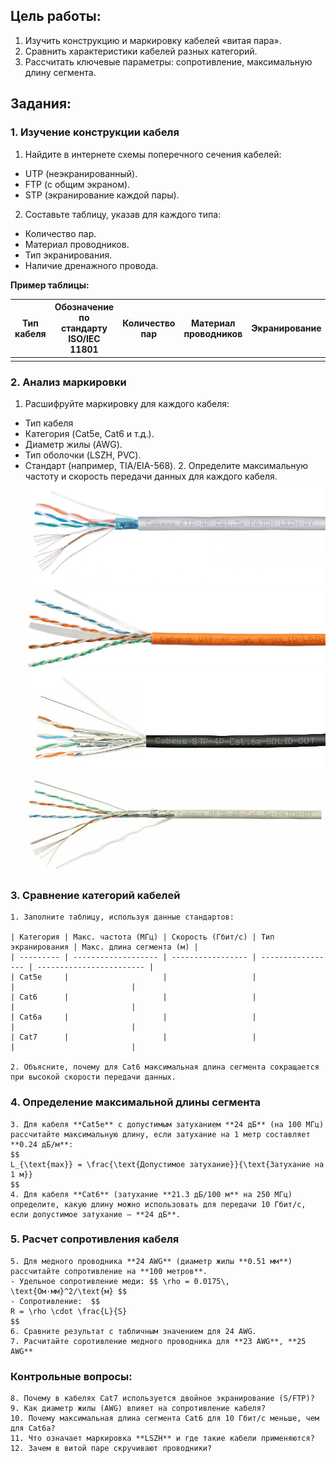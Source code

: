 ## **Цель работы:**
1. Изучить конструкцию и маркировку кабелей «витая пара».
2. Сравнить характеристики кабелей разных категорий.
3. Рассчитать ключевые параметры: сопротивление, максимальную длину сегмента.
## **Задания**:
### **1. Изучение конструкции кабеля**
1. Найдите в интернете схемы поперечного сечения кабелей:
- UTP (неэкранированный).
- FTP (с общим экраном).
- STP (экранирование каждой пары).
2. Составьте таблицу, указав для каждого типа:
- Количество пар.
- Материал проводников.
- Тип экранирования.
- Наличие дренажного провода.

**Пример таблицы:**

| Тип кабеля | Обозначение по стандарту ISO/IEC 11801 | Количество пар | Материал проводников | Экранирование | Дренажный провод | Прочие ообенности |
| ---------- | -------------------------------------- | -------------- | -------------------- | ------------- | ---------------- | ----------------- |
|            |                                        |                |                      |               |                  |                   |
### **2. Анализ маркировки**
1. Расшифруйте маркировку для каждого кабеля:
- Тип кабеля
- Категория (Cat5e, Cat6 и т.д.).
- Диаметр жилы (AWG).
- Тип оболочки (LSZH, PVC).
- Стандарт (например, TIA/EIA-568).
    2. Определите максимальную частоту и скорость передачи данных для каждого кабеля.
    ![TP1](img/3_1.png)
    ![TP2](img/3_2.png)
    ![TP3](img/3_3.png)
![TP4](img/3_4.png)
### **3. Сравнение категорий кабелей**
    1. Заполните таблицу, используя данные стандартов:

    | Категория | Макс. частота (МГц) | Скорость (Гбит/с) | Тип экранирования | Макс. длина сегмента (м) |
    | --------- | ------------------- | ----------------- | ----------------- | ------------------------ |
    | Cat5e     |                     |                   |                   |                          |
    | Cat6      |                     |                   |                   |                          |
    | Cat6a     |                     |                   |                   |                          |
    | Cat7      |                     |                   |                   |                          |

    2. Объясните, почему для Cat6 максимальная длина сегмента сокращается при высокой скорости передачи данных.
### **4. Определение максимальной длины сегмента**
    3. Для кабеля **Cat5e** с допустимым затуханием **24 дБ** (на 100 МГц) рассчитайте максимальную длину, если затухание на 1 метр составляет **0.24 дБ/м**:
    $$
    L_{\text{max}} = \frac{\text{Допустимое затухание}}{\text{Затухание на 1 м}}
    $$
    4. Для кабеля **Cat6** (затухание **21.3 дБ/100 м** на 250 МГц) определите, какую длину можно использовать для передачи 10 Гбит/с, если допустимое затухание — **24 дБ**.
### **5. Расчет сопротивления кабеля**
    5. Для медного проводника **24 AWG** (диаметр жилы **0.51 мм**) рассчитайте сопротивление на **100 метров**.
    - Удельное сопротивление меди: $$ \rho = 0.0175\, \text{Ом·мм}^2/\text{м} $$
    - Сопротивление:  $$
    R = \rho \cdot \frac{L}{S}
    $$
    6. Сравните результат с табличным значением для 24 AWG.
    7. Расчитайте соротивление медного проводника для **23 AWG**, **25 AWG**
### **Контрольные вопросы:**
    8. Почему в кабелях Cat7 используется двойное экранирование (S/FTP)?
    9. Как диаметр жилы (AWG) влияет на сопротивление кабеля?
    10. Почему максимальная длина сегмента Cat6 для 10 Гбит/с меньше, чем для Cat6a?
    11. Что означает маркировка **LSZH** и где такие кабели применяются?
    12. Зачем в витой паре скручивают проводники?
